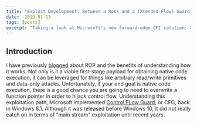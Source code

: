 ```yaml
---
title: "Exploit Development: Between a Rock and a (Xtended-Flow) Guard Place! Examining XFG"
date:  2019-01-13
tags: [posts]
excerpt: "Taking a look at Microsoft's new forward-edge CFI solution: Xtended Flow Guard"
---
```

Introduction
---
I have previously [blogged](https://connormcgarr.github.io/ROP2) about ROP and the benefits of understanding how it works. Not only is it a viable first-stage payload for obtaining native code execution, it can be leveraged for things like arbitrary read/write primitives and data-only attacks. Unfortunately, if your end goal is native code execution, there is a good chance you are going to need to overwrite a function pointer in order to hijack control flow. Understanding this exploitation path, Microsoft implemented [Control FLow Guard](https://docs.microsoft.com/en-us/windows/win32/secbp/control-flow-guard), or CFG, back in Windows 8.1. Although it was released before Windows 10, it did not really catch on in terms of "main stream" exploitation until recent years.
